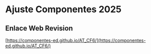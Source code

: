 # **Ajuste Componentes 2025**

## **Enlace Web Revision**

[https://componentes-ed.github.io/AT_CF6/](https://componentes-ed.github.io/AT_CF6/)

#

